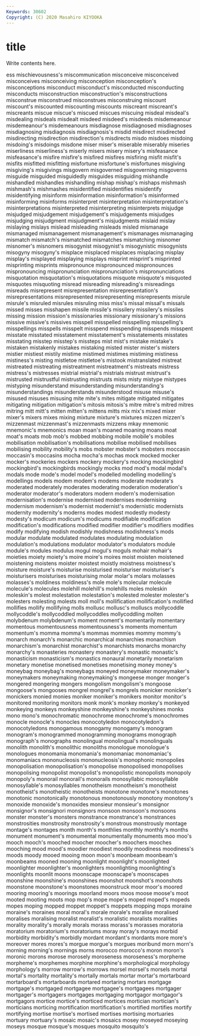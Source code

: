 ```yaml
---
Keywords: 30602
Copyright: (C) 2020 Masahiro KIYOOKA
---
```


# title

Write contents here.

ess mischievousness's miscommunication misconceive misconceived misconceives misconceiving misconception
misconception's misconceptions misconduct misconduct's misconducted misconducting misconducts misconstruction misconstruction's misconstructions
misconstrue misconstrued misconstrues misconstruing miscount miscount's miscounted miscounting miscounts miscreant
miscreant's miscreants miscue miscue's miscued miscues miscuing misdeal misdeal's misdealing
misdeals misdealt misdeed misdeed's misdeeds misdemeanour misdemeanour's misdemeanours misdiagnose misdiagnosed
misdiagnoses misdiagnosing misdiagnosis misdiagnosis's misdid misdirect misdirected misdirecting misdirection misdirection's
misdirects misdo misdoes misdoing misdoing's misdoings misdone miser miser's miserable
miserably miseries miserliness miserliness's miserly misers misery misery's misfeasance misfeasance's
misfire misfire's misfired misfires misfiring misfit misfit's misfits misfitted misfitting
misfortune misfortune's misfortunes misgiving misgiving's misgivings misgovern misgoverned misgoverning misgoverns
misguide misguided misguidedly misguides misguiding mishandle mishandled mishandles mishandling mishap
mishap's mishaps mishmash mishmash's mishmashes misidentified misidentifies misidentify misidentifying misinform
misinformation misinformation's misinformed misinforming misinforms misinterpret misinterpretation misinterpretation's misinterpretations misinterpreted
misinterpreting misinterprets misjudge misjudged misjudgement misjudgement's misjudgements misjudges misjudging misjudgment
misjudgment's misjudgments mislaid mislay mislaying mislays mislead misleading misleads misled
mismanage mismanaged mismanagement mismanagement's mismanages mismanaging mismatch mismatch's mismatched mismatches
mismatching misnomer misnomer's misnomers misogynist misogynist's misogynistic misogynists misogyny misogyny's
misplace misplaced misplaces misplacing misplay misplay's misplayed misplaying misplays misprint
misprint's misprinted misprinting misprints mispronounce mispronounced mispronounces mispronouncing mispronunciation mispronunciation's
mispronunciations misquotation misquotation's misquotations misquote misquote's misquoted misquotes misquoting misread
misreading misreading's misreadings misreads misrepresent misrepresentation misrepresentation's misrepresentations misrepresented misrepresenting
misrepresents misrule misrule's misruled misrules misruling miss miss's missal missal's
missals missed misses misshapen missile missile's missilery missilery's missiles missing
mission mission's missionaries missionary missionary's missions missive missive's missives misspell
misspelled misspelling misspelling's misspellings misspells misspelt misspend misspending misspends misspent
misstate misstated misstatement misstatement's misstatements misstates misstating misstep misstep's missteps
mist mist's mistake mistake's mistaken mistakenly mistakes mistaking misted mister
mister's misters mistier mistiest mistily mistime mistimed mistimes mistiming mistiness
mistiness's misting mistletoe mistletoe's mistook mistranslated mistreat mistreated mistreating mistreatment
mistreatment's mistreats mistress mistress's mistresses mistrial mistrial's mistrials mistrust mistrust's
mistrusted mistrustful mistrusting mistrusts mists misty mistype mistypes mistyping misunderstand
misunderstanding misunderstanding's misunderstandings misunderstands misunderstood misuse misuse's misused misuses misusing
mite mite's mites mitigate mitigated mitigates mitigating mitigation mitigation's mitosis
mitosis's mitre mitre's mitred mitres mitring mitt mitt's mitten mitten's
mittens mitts mix mix's mixed mixer mixer's mixers mixes mixing
mixture mixture's mixtures mizzen mizzen's mizzenmast mizzenmast's mizzenmasts mizzens mkay
mnemonic mnemonic's mnemonics moan moan's moaned moaning moans moat moat's
moats mob mob's mobbed mobbing mobile mobile's mobiles mobilisation mobilisation's
mobilisations mobilise mobilised mobilises mobilising mobility mobility's mobs mobster mobster's
mobsters moccasin moccasin's moccasins mocha mocha's mochas mock mocked mocker
mocker's mockeries mockers mockery mockery's mocking mockingbird mockingbird's mockingbirds mockingly
mocks mod mod's modal modal's modals mode mode's model model's
modelled modelling modelling's modellings models modem modem's modems moderate moderate's
moderated moderately moderates moderating moderation moderation's moderator moderator's moderators modern
modern's modernisation modernisation's modernise modernised modernises modernising modernism modernism's modernist
modernist's modernistic modernists modernity modernity's moderns modes modest modestly modesty
modesty's modicum modicum's modicums modifiable modification modification's modifications modified modifier
modifier's modifiers modifies modify modifying modish modishly modishness modishness's mods
modular modulate modulated modulates modulating modulation modulation's modulations modulator modulator's
modulators module module's modules modulus mogul mogul's moguls mohair mohair's
moieties moiety moiety's moire moire's moires moist moisten moistened moistening
moistens moister moistest moistly moistness moistness's moisture moisture's moisturise moisturised
moisturiser moisturiser's moisturisers moisturises moisturising molar molar's molars molasses molasses's
moldiness moldiness's mole mole's molecular molecule molecule's molecules molehill molehill's
molehills moles moleskin moleskin's molest molestation molestation's molested molester molester's
molesters molesting molests moll moll's mollification mollification's mollified mollifies mollify
mollifying molls mollusc mollusc's molluscs mollycoddle mollycoddle's mollycoddled mollycoddles mollycoddling
molten molybdenum molybdenum's moment moment's momentarily momentary momentous momentousness momentousness's
moments momentum momentum's momma momma's mommas mommies mommy mommy's monarch
monarch's monarchic monarchical monarchies monarchism monarchism's monarchist monarchist's monarchists monarchs
monarchy monarchy's monasteries monastery monastery's monastic monastic's monasticism monasticism's monastics
monaural monetarily monetarism monetary monetise monetised monetises monetising money money's
moneybag moneybag's moneybags moneyed moneymaker moneymaker's moneymakers moneymaking moneymaking's mongeese
monger monger's mongered mongering mongers mongolism mongolism's mongoose mongoose's mongooses
mongrel mongrel's mongrels monicker monicker's monickers monied monies moniker moniker's
monikers monitor monitor's monitored monitoring monitors monk monk's monkey monkey's
monkeyed monkeying monkeys monkeyshine monkeyshine's monkeyshines monks mono mono's monochromatic
monochrome monochrome's monochromes monocle monocle's monocles monocotyledon monocotyledon's monocotyledons monogamous
monogamy monogamy's monogram monogram's monogrammed monogramming monograms monograph monograph's monographs
monolingual monolingual's monolinguals monolith monolith's monolithic monoliths monologue monologue's monologues
monomania monomania's monomaniac monomaniac's monomaniacs mononucleosis mononucleosis's monophonic monopolies monopolisation
monopolisation's monopolise monopolised monopolises monopolising monopolist monopolist's monopolistic monopolists monopoly
monopoly's monorail monorail's monorails monosyllabic monosyllable monosyllable's monosyllables monotheism monotheism's
monotheist monotheist's monotheistic monotheists monotone monotone's monotones monotonic monotonically monotonous
monotonously monotony monotony's monoxide monoxide's monoxides monsieur monsieur's monsignor monsignor's
monsignori monsignors monsoon monsoon's monsoons monster monster's monsters monstrance monstrance's
monstrances monstrosities monstrosity monstrosity's monstrous monstrously montage montage's montages month
month's monthlies monthly monthly's months monument monument's monumental monumentally monuments
moo moo's mooch mooch's mooched moocher moocher's moochers mooches mooching
mood mood's moodier moodiest moodily moodiness moodiness's moods moody mooed
mooing moon moon's moonbeam moonbeam's moonbeams mooned mooning moonlight moonlight's
moonlighted moonlighter moonlighter's moonlighters moonlighting moonlighting's moonlights moonlit moons moonscape
moonscape's moonscapes moonshine moonshine's moonshines moonshot moonshot's moonshots moonstone moonstone's
moonstones moonstruck moor moor's moored mooring mooring's moorings moorland moors
moos moose moose's moot mooted mooting moots mop mop's mope
mope's moped moped's mopeds mopes moping mopped moppet moppet's moppets
mopping mops moraine moraine's moraines moral moral's morale morale's moralise
moralised moralises moralising moralist moralist's moralistic moralists moralities morality morality's
morally morals morass morass's morasses moratoria moratorium moratorium's moratoriums moray
moray's morays morbid morbidity morbidity's morbidly mordant mordant's mordants more
more's moreover mores mores's morgue morgue's morgues moribund morn morn's
morning morning's mornings morns morocco morocco's moron moron's moronic morons
morose morosely moroseness moroseness's morpheme morpheme's morphemes morphine morphine's morphological
morphology morphology's morrow morrow's morrows morsel morsel's morsels mortal mortal's
mortality mortality's mortally mortals mortar mortar's mortarboard mortarboard's mortarboards mortared
mortaring mortars mortgage mortgage's mortgaged mortgagee mortgagee's mortgagees mortgager mortgager's
mortgagers mortgages mortgaging mortgagor mortgagor's mortgagors mortice mortice's morticed mortices
mortician mortician's morticians morticing mortification mortification's mortified mortifies mortify mortifying
mortise mortise's mortised mortises mortising mortuaries mortuary mortuary's mosaic mosaic's
mosaics mosey moseyed moseying moseys mosque mosque's mosques mosquito mosquito's
